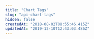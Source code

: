 ```yaml
---
title: "Chart Tags"
slug: "api-chart-tags"
hidden: false
createdAt: "2018-08-02T08:55:46.415Z"
updatedAt: "2019-12-10T12:43:03.486Z"
---
```

